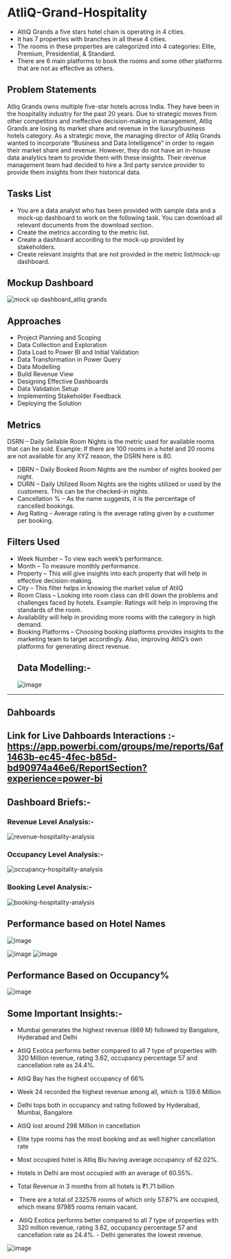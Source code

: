 # AtliQ-Grand-Hospitality
- AtliQ Grands a five stars hotel chain is operating in 4 cities.
- It has 7 properties with branches in all these 4 cities.
- The rooms in these properties are categorized into 4 categories: Elite, Premium, Presidential, & Standard.
- There are 6 main platforms to book the rooms and some other platforms that are not as effective as others.

## Problem Statements
Atliq Grands owns multiple five-star hotels across India. They have been in the hospitality industry for the past 20 years. Due to strategic moves from other competitors and ineffective decision-making in management, Atliq Grands are losing its market share and revenue in the luxury/business hotels category. As a strategic move, the managing director of Atliq Grands wanted to incorporate “Business and Data Intelligence” in order to regain their market share and revenue. However, they do not have an in-house data analytics team to provide them with these insights.
Their revenue management team had decided to hire a 3rd party service provider to provide them insights from their historical data.

## Tasks List
- You are a data analyst who has been provided with sample data and a mock-up dashboard to work on the following task. You can download all relevant documents from the download section.
- Create the metrics according to the metric list.
- Create a dashboard according to the mock-up provided by stakeholders.
- Create relevant insights that are not provided in the metric list/mock-up dashboard.

## Mockup Dashboard
![mock up dashboard_atliq grands](https://github.com/Faizan-DataAnalyst/AtliQ-Grand-Hospitality/assets/144520186/d075b30e-c140-46b6-a2a3-e49f162be4c3)

## Approaches
- Project Planning and Scoping
- Data Collection and Exploration
- Data Load to Power BI and Initial Validation
- Data Transformation in Power Query
- Data Modelling 
- Build Revenue View 
- Designing Effective Dashboards
- Data Validation Setup
- Implementing Stakeholder Feedback
- Deploying the Solution
## Metrics
 DSRN – Daily Sellable Room Nights is the metric used for available rooms that can be sold. Example: If there are 100 rooms in a hotel and 20 rooms are not available for any XYZ reason, the DSRN here is 80.
- DBRN – Daily Booked Room Nights are the number of nights booked per night.
- DURN – Daily Utilized Room Nights are the nights utilized or used by the customers. This can be the checked-in nights.
- Cancellation % – As the name suggests, it is the percentage of cancelled bookings.
- Avg Rating – Average rating is the average rating given by a customer per booking.
 ## Filters Used
- Week Number – To view each week’s performance.
- Month – To measure monthly performance.
- Property – This will give insights into each property that will help in effective decision-making.
- City – This filter helps in knowing the market value of AtilQ
- Room Class – Looking into room class can drill down the problems and challenges faced by hotels. Example: Ratings will help in improving the standards of the room.
- Availability will help in providing more rooms with the category in high demand.
- Booking Platforms – Choosing booking platforms provides insights to the marketing team to target accordingly. Also, improving AtliQ’s own platforms for generating direct revenue.
  ## Data Modelling:-
  ![image](https://github.com/Faizan-DataAnalyst/AtliQ-Grand-Hospitality/assets/144520186/82bd8f2d-6c5d-4c86-b513-353d7a6594ae)
-----------------------------------------------------------------------------------
## Dahboards 
Link for Live Dahboards Interactions :-https://app.powerbi.com/groups/me/reports/6af1463b-ec45-4fec-b85d-bd90974a46e6/ReportSection?experience=power-bi
-----------------------------------------------------------------------------------

## Dashboard Briefs:-
### Revenue Level Analysis:-
 ![revenue-hospitality-analysis](https://github.com/Faizan-DataAnalyst/AtliQ-Grand-Hospitality/assets/144520186/b147d8b4-b0d5-4bf4-879b-09a86f555fbd)

 ### Occupancy Level Analysis:-
![occupancy-hospitality-analysis](https://github.com/Faizan-DataAnalyst/AtliQ-Grand-Hospitality/assets/144520186/8b41c422-3016-4e9d-a173-1782463927a1)

 ### Booking Level Analysis:-
 ![booking-hospitality-analysis](https://github.com/Faizan-DataAnalyst/AtliQ-Grand-Hospitality/assets/144520186/226dbcb1-5d64-40a4-a70a-4ebd8d96c0e0)





## Performance based on Hotel Names
![image](https://github.com/Faizan-DataAnalyst/AtliQ-Grand-Hospitality/assets/144520186/4b710016-b0f6-4aa3-8f28-83e01adbe1be)

![image](https://github.com/Faizan-DataAnalyst/AtliQ-Grand-Hospitality/assets/144520186/3d275656-58b8-4cb3-a016-b2ad230cfa42)
![image](https://github.com/Faizan-DataAnalyst/AtliQ-Grand-Hospitality/assets/144520186/ff76c08a-a035-4f8f-bba1-ae4eb940358f)

## Performance Based on Occupancy%

![image](https://github.com/Faizan-DataAnalyst/AtliQ-Grand-Hospitality/assets/144520186/e3b253cf-56aa-4991-897d-834a24317955)


## Some Important Insights:-
- Mumbai generates the highest revenue (669 M) followed by Bangalore, Hyderabad and Delhi
- AtliQ Exotica performs better compared to all 7 type of properties with 320 Million revenue, rating 3.62, occupancy percentage 57 and cancellation rate as 24.4%.
- AtliQ Bay has the highest occupancy of 66%
- Week 24 recorded the highest revenue among all, which is 139.6 Million
- Delhi tops both in occupancy and rating followed by Hyderabad, Mumbai, Bangalore
- AtliQ lost around 298 Million in cancellation
- Elite type rooms has the most booking and as well higher cancellation rate


- Most occupied hotel is Atliq Blu having average occupancy of 62.02%.
- Hotels in Delhi are most occupied with an average of 60.55%.
- Total Revenue in 3 months from all hotels is ₹1.71 billion
-  There are a total of 232576 rooms of which only 57.87% are occupied, which means 97985 rooms remain vacant.
-  AtliQ Exotica performs better compared to all 7 type of properties with 320 million revenue, rating 3.62, occupancy percentage 57 and cancellation rate as 24.4%.
- Delhi generates the lowest revenue.


![image](https://github.com/Faizan-DataAnalyst/AtliQ-Grand-Hospitality/assets/144520186/ad66eddf-7119-479d-a3bd-4524982fa9a7)










